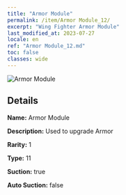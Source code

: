 ```yaml
---
title: "Armor Module"
permalink: /item/Armor Module_12/
excerpt: "Wing Fighter Armor Module"
last_modified_at: 2023-07-27
locale: en
ref: "Armor Module_12.md"
toc: false
classes: wide
---
```



 ![Armor Module](/images/item/Armor_Module_p.png)



## Details

 **Name:** Armor Module 

 **Description:** Used to upgrade Armor

 **Rarity:** 1 

 **Type:** 11 

 **Suction:** true 

 **Auto Suction:** false 


